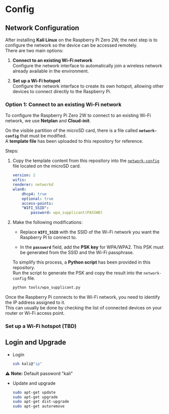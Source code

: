# Config

## Network Configuration

After installing **Kali Linux** on the Raspberry Pi Zero 2W, the next step is to configure the network so the device can be accessed remotely.  
There are two main options:

1. **Connect to an existing Wi-Fi network**  
   Configure the network interface to automatically join a wireless network already available in the environment.

2. **Set up a Wi-Fi hotspot**  
   Configure the network interface to create its own hotspot, allowing other devices to connect directly to the Raspberry Pi.

### Option 1: Connect to an existing Wi-Fi network

To configure the Raspberry Pi Zero 2W to connect to an existing Wi-Fi network, we use **Netplan** and **Cloud-init**.  

On the visible partition of the microSD card, there is a file called **`network-config`** that must be modified.  
A **template file** has been uploaded to this repository for reference.

Steps:

1. Copy the template content from this repository into the [`network-config`](../templates/network-config) file located on the microSD card.

    ```yaml
    version: 2
    wifis:
    renderer: networkd
    wlan0:
        dhcp4: true
        optional: true
        access-points:
        "WIFI_SSID":
            password: wpa_supplicant(PASSWD)
    ```

2. Make the following modifications:
    - Replace **`WIFI_SSID`** with the SSID of the Wi-Fi network you want the Raspberry Pi to connect to.

    - In the **`password`** field, add the **PSK key** for WPA/WPA2.
    This PSK must be generated from the SSID and the Wi-Fi passphrase.

   To simplify this process, a **Python script** has been provided in this repository.  
   Run the script to generate the PSK and copy the result into the `network-config` file.

   ```sh
   python tools/wpa_supplicant.py
   ```

Once the Raspberry Pi connects to the Wi-Fi network, you need to identify the IP address assigned to it.  
This can usually be done by checking the list of connected devices on your router or Wi-Fi access point.

### Set up a Wi-Fi hotspot (TBD)

## Login and Upgrade

- Login

    ```bash
    ssh kali@"ip"
    ```

⚠️ **Note:** Default password "kali"

- Update and upgrade

    ```bash
    sudo apt-get update
    sudo apt-get upgrade
    sudo apt-get dist-upgrade
    sudo apt-get autoremove
    ```
